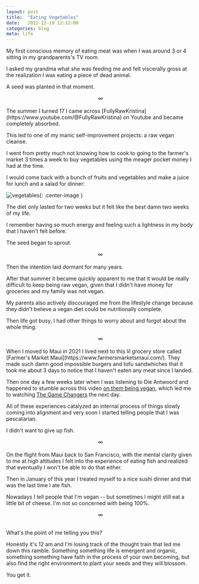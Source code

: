 ```yaml
---
layout: post
title:  "Eating Vegetables"
date:   2022-12-19 12:12:00
categories: blog
meta: life
---
```


My first conscious memory of eating meat was when I was around 3 or 4 sitting in my grandparents's TV room.

I asked my grandma what she was feeding me and felt viscerally gross at the realization I was eating a piece of dead animal.

A seed was planted in that moment.
<br />
<div align="center"> ∞ </div>
<br />
The summer I turned 17 I came across [FullyRawKristina](https://www.youtube.com/@FullyRawKristina) on Youtube and became completely absorbed.

This led to one of my manic self-improvement projects: a raw vegan cleanse.

I went from pretty much not knowing how to cook to going to the farmer's market 3 times a week to buy vegetables using the meager pocket money I had at the time.

I would come back with a bunch of fruits and vegetables and make a juice for lunch and a salad for dinner:

![vegetables](/images/vegetables.png){: .center-image }

The diet only lasted for two weeks but it felt like the best damn two weeks of my life.

I remember having so much energy and feeling such a lightness in my body that I haven't felt before.

The seed began to sprout.
<br />
<div align="center"> ∞ </div>
<br />
Then the intention laid dormant for many years.

After that summer it became quickly apparent to me that it would be really difficult to keep being raw vegan, given that I didn't have money for groceries and my family was not vegan.

My parents also actively discouraged me from the lifestyle change because they didn't believe a vegan diet could be nutritionally complete.

Then life got busy, I had other things to worry about and forgot about the whole thing.
<br />
<div align="center"> ∞ </div>
<br />
When I moved to Maui in 2021 I lived next to this lil grocery store called [Farmer's Market Maui](https://www.farmersmarketsmaui.com/). They made such damn good impossible burgers and tofu sandwhiches that it took me about 3 days to notice that I haven't eaten any meat since I landed.

Then one day a few weeks later when I was listening to Die Antwoord and happened to stumble across this video [on them being vegan](https://www.youtube.com/watch?v=u8uC0MYBBwY), which led me to watching [The Game Changers](https://www.youtube.com/watch?v=2E_K86jtE58) the next day.

All of these experiences catalyzed an internal process of things slowly coming into alignment and very soon I started telling people that I was pescatarian.

I didn't want to give up fish.
<br />
<div align="center"> ∞ </div>
<br />
On the flight from Maui back to San Francisco, with the mental clarity given to me at high altitudes I felt into the experience of eating fish and realized that eventually I won't be able to do that either.

Then in January of this year I treated myself to a nice sushi dinner and that was the last time I ate fish.

Nowadays I tell people that I'm vegan -- but sometimes I might still eat a little bit of cheese. I'm not so concerned with being 100%.
<br />
<div align="center"> ∞ </div>
<br />

What's the point of me telling you this?

Honestly it's 12 am and I'm losing track of the thought train that led me down this ramble. Something something life is emergent and organic, something something have faith in the process of your own becoming, but also find the right environment to plant your seeds and they will blossom.

You get it.
